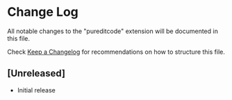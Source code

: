 # Change Log

All notable changes to the "pureditcode" extension will be documented in this file.

Check [Keep a Changelog](http://keepachangelog.com/) for recommendations on how to structure this file.

## [Unreleased]

- Initial release